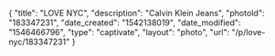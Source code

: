 {
    "title": "LOVE NYC",
    "description": "Calvin Klein Jeans",
    "photoId": "183347231",
    "date_created": "1542138019",
    "date_modified": "1546466796",
    "type": "captivate",
    "layout": "photo",
    "url": "\/p\/love-nyc\/183347231"
}